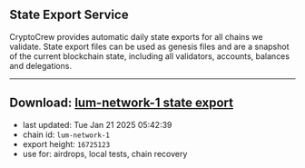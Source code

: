 ## State Export Service
CryptoCrew provides automatic daily state exports for all chains we validate. State export files can be used as genesis files and are a snapshot of the current blockchain state, including all validators, accounts, balances and delegations.

---
**Download: [lum-network-1 state export](https://dl-eu2.ccvalidators.com/SERVICE/lumnetwork/lum-network-1_export_16725123.json)**
---

- last updated: Tue Jan 21 2025 05:42:39
- chain id: `lum-network-1`
- export height: `16725123`
- use for: airdrops, local tests, chain recovery
